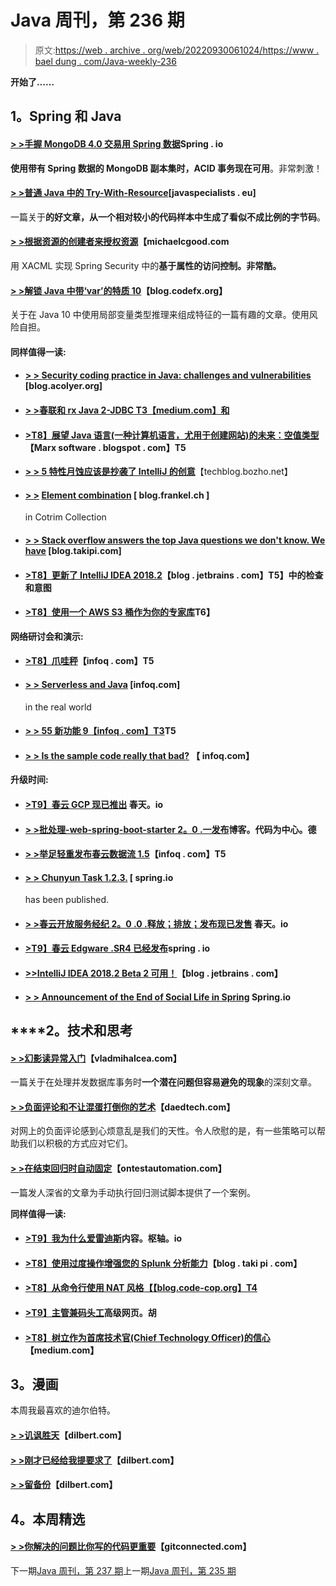 # Java 周刊，第 236 期

> 原文:[https://web . archive . org/web/20220930061024/https://www . bael dung . com/Java-weekly-236](https://web.archive.org/web/20220930061024/https://www.baeldung.com/java-weekly-236)

**开始了……**

## **1。Spring 和 Java**

#### [**> >手握 MongoDB 4.0 交易用 Spring 数据**](https://web.archive.org/web/20221126234009/https://spring.io/blog/2018/06/28/hands-on-mongodb-4-0-transactions-with-spring-data)Spring . io

**使用带有 Spring 数据的 MongoDB 副本集时，ACID 事务现在可用**。非常刺激！

#### [**> >普通 Java 中的 Try-With-Resource**](https://web.archive.org/web/20221126234009/https://www.javaspecialists.eu/archive/Issue259.html)[javaspecialists . eu]

一篇关于**的好文章，从一个相对较小的代码样本中生成了看似不成比例的字节码**。

#### [**> >根据资源的创建者来授权资源**](https://web.archive.org/web/20221126234009/http://michaelcgood.com/authorize-resources-users-created/)【michaelcgood.com

用 XACML 实现 Spring Security 中的**基于属性的访问控制。非常酷。**

#### [**> >解锁 Java 中带‘var’的特质 10**](https://web.archive.org/web/20221126234009/http://blog.codefx.org/java/traits-var/)【blog.codefx.org】

关于在 Java 10 中使用局部变量类型推理来组成特征的一篇有趣的文章。使用风险自担。

#### **同样值得一读:**

*   #### [**> > Security coding practice in Java: challenges and vulnerabilities**](https://web.archive.org/web/20221126234009/https://blog.acolyer.org/2018/06/27/secure-coding-practices-in-java-challenges-and-vulnerabilities/) [blog.acolyer.org]

*   #### [**> >春联和 rx Java 2-JDBC** T3【medium.com】和](https://web.archive.org/web/20221126234009/https://medium.com/netifi/spring-webflux-and-rxjava2-jdbc-83a94e71ba04)

*   #### **[>T8】展望 Java 语言(一种计算机语言，尤用于创建网站)的未来：空值类型](https://web.archive.org/web/20221126234009/https://marxsoftware.blogspot.com/2018/06/java-empty-value-types.html)**【Marx software . blogspot . com】T5

*   [**> > 5 特性月蚀应该是抄袭了 IntelliJ 的创意**](https://web.archive.org/web/20221126234009/https://techblog.bozho.net/5-features-eclipse-should-copy-from-intellij-idea/)【techblog.bozho.net】
*   #### [**> >**](https://web.archive.org/web/20221126234009/https://blog.frankel.ch/elements-combination-kotlin-collections/) **[Element combination](https://web.archive.org/web/20221126234009/https://blog.frankel.ch/elements-combination-kotlin-collections/)** [ blog.frankel.ch ]

    in Cotrim Collection
*   #### [**> > Stack overflow answers the top Java questions we don't know. We have**](https://web.archive.org/web/20221126234009/https://blog.takipi.com/stack-overflow-answers-the-top-java-questions-we-didnt-know-we-had/) [blog.takipi.com]

*   #### [**>T8】更新了 IntelliJ IDEA 2018.2**](https://web.archive.org/web/20221126234009/https://blog.jetbrains.com/idea/2018/06/updated-inspections-in-intellij-idea-2018-2/)【blog . jetbrains . com】T5】中的检查和意图

*   #### [**>T8】使用一个 AWS S3 桶作为你的专家库**](https://web.archive.org/web/20221126234009/http://tech.asimio.net/2018/06/27/Using-an-AWS-S3-Bucket-as-your-Maven-Repository.html)T6】

**网络研讨会和演示:**

*   #### [**>T8】爪哇秤**](https://web.archive.org/web/20221126234009/https://www.infoq.com/presentations/java-jvm-scalability)【infoq . com】T5

*   #### **[> > Serverless and Java](https://web.archive.org/web/20221126234009/https://www.infoq.com/presentations/serverless-java)** [infoq.com]

    in the real world
*   #### [**> > 55 新功能 9【infoq . com】T3**](https://web.archive.org/web/20221126234009/https://www.infoq.com/presentations/55-new-features-jdk-9)T5

*   #### [**> > Is the sample code really that bad?**](https://web.archive.org/web/20221126234009/https://www.infoq.com/presentations/java-kotlin-boilerplate) 【 infoq.com】

**升级时间:**

*   #### [**>T9】春云 GCP 现已推出**](https://web.archive.org/web/20221126234009/https://spring.io/blog/2018/06/28/spring-cloud-gcp-1-0-0-rc1-now-available) 春天。io

*   #### [**> >批处理-web-spring-boot-starter 2。0 .一发布**](https://web.archive.org/web/20221126234009/https://blog.codecentric.de/en/2018/06/batch-web-spring-boot-starter-2-0-1-released/)博客。代码为中心。德

*   #### [**> >举足轻重发布春云数据流 1.5**](https://web.archive.org/web/20221126234009/https://www.infoq.com/news/2018/06/pivotal-releases-data-flow-1.5)【infoq . com】T5

*   #### [**> > Chunyun Task 1.2.3\.**](https://web.archive.org/web/20221126234009/https://spring.io/blog/2018/07/02/spring-cloud-task-1-2-3-release-is-now-available) [ spring.io

    has been published.
*   #### [**> >春云开放服务经纪 2。0 .0 .释放；排放；发布现已发售**](https://web.archive.org/web/20221126234009/https://spring.io/blog/2018/07/02/spring-cloud-open-service-broker-2-0-0-release-is-now-available) 春天。io

*   #### [**>T9】春云 Edgware .SR4 已经发布**](https://web.archive.org/web/20221126234009/https://spring.io/blog/2018/07/02/spring-cloud-edgware-sr4-has-been-released)spring . io

*   #### [**>>IntelliJ IDEA 2018.2 Beta 2 可用！**](https://web.archive.org/web/20221126234009/https://blog.jetbrains.com/idea/2018/07/intellij-idea-2018-2-beta-2-is-available/)【blog . jetbrains . com】

*   #### [**> > Announcement of the End of Social Life in Spring**](https://web.archive.org/web/20221126234009/https://spring.io/blog/2018/07/03/spring-social-end-of-life-announcement) Spring.io

## ****2。**技术和思考**

#### **[> >幻影读异常入门](https://web.archive.org/web/20221126234009/https://vladmihalcea.com/phantom-read/)**【vladmihalcea.com】

一篇关于在处理并发数据库事务时**一个潜在问题但容易避免的现象**的深刻文章。

#### [**> >负面评论和不让混蛋打倒你的艺术**](https://web.archive.org/web/20221126234009/https://daedtech.com/negative-comments/)【daedtech.com】

对网上的负面评论感到心烦意乱是我们的天性。令人欣慰的是，有一些策略可以帮助我们以积极的方式应对它们。

#### [**> >在结束回归时自动固定**](https://web.archive.org/web/20221126234009/https://www.ontestautomation.com/on-ending-the-regression-automation-fixation/)【ontestautomation.com】

一篇发人深省的文章为手动执行回归测试脚本提供了一个案例。

**同样值得一读:**

*   #### [**>T9】我为什么爱雷迪斯**](https://web.archive.org/web/20221126234009/https://content.pivotal.io/blog/why-i-love-redis)内容。枢轴。io

*   #### **[>T8】使用过度操作增强您的 Splunk 分析能力](https://web.archive.org/web/20221126234009/https://blog.takipi.com/supercharge-your-splunk-analytics-with-overops/)**【blog . taki pi . com】

*   #### [**>T8】从命令行使用 NAT 风格**【【blog.code-cop.org】T4](https://web.archive.org/web/20221126234009/http://blog.code-cop.org/2018/07/using-natstyle.html)

*   #### [**>T9】主管兼码头工**](https://web.archive.org/web/20221126234009/https://advancedweb.hu/2018/07/03/supervisor_docker/)高级网页。胡

*   #### [**>T8】树立作为首席技术官(Chief Technology Officer)的信心**](https://web.archive.org/web/20221126234009/https://medium.com/@mattetti/building-confidence-as-a-cto-267e1c745552) 【medium.com】

## **3。漫画**

本周我最喜欢的迪尔伯特。

#### [**> >讥讽胜天**](https://web.archive.org/web/20221126234009/http://dilbert.com/strip/2018-07-02)【dilbert.com】

#### [**> >刚才已经给我提要求了**](https://web.archive.org/web/20221126234009/http://dilbert.com/strip/2016-03-06)【dilbert.com】

#### [**> >留备份**](https://web.archive.org/web/20221126234009/http://dilbert.com/strip/1997-09-15)【dilbert.com】

## **4。本周精选**

#### **[> >你解决的问题比你写的代码更重要](https://web.archive.org/web/20221126234009/https://levelup.gitconnected.com/the-problem-you-solve-is-more-important-than-the-code-you-write-d0e5493132c6)**【gitconnected.com】

下一期[Java 周刊，第 237 期](/web/20221126234009/https://www.baeldung.com/java-weekly-237)上一期[Java 周刊，第 235 期](/web/20221126234009/https://www.baeldung.com/java-weekly-235)